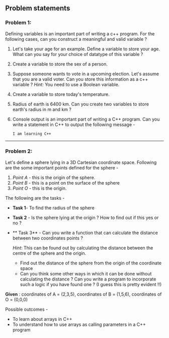 ## Problem statements

### Problem 1:

Defining variables is an important part of writing a c++ program. For the following cases, can you construct a meaningful and valid variable ?

1. Let's take your age for an example. Define a variable to store your age. What can you  say for your choice of datatype of this variable ?

2. Create a variable to store the sex of a person.

3. Suppose someone wants to vote in a upcoming election. Let's assume that you are a valid voter. Can you store this information as a c++ variable ? *Hint:* You need to use a Boolean variable.

4. Create a variable to store today's temperature.

5. Radius of earth is 6400 km. Can you create two variables to store earth's radius in m and km ?

6. Console output is an important part of writing a C++ program. Can you write a statement in C++ to output the following message -

   ```bash
   I am learning C++
   ```

-----

### Problem 2:

Let's define a sphere lying in a 3D Cartesian coordinate space. Following are the some important points defined for the sphere -
1. *Point A* - this is the origin of the sphere.
2. *Point B* - this is a point on the surface of the sphere
3. *Point O* - this is the origin.

The following are the tasks -

- **Task 1**- To find the radius of the sphere

- **Task 2** - Is the sphere lying at the origin ? How to find out if this yes or no ?

- ** Task 3** - Can you write a function that can calculate the distance between two coordinates points ? 

  *Hint*: This can be found out by calculating the distance between the centre of the sphere and the origin.

  * Find out the distance of the sphere from the origin of the coordinate space
  * Can you think some other ways in which it can be done without calculating the distance ? Can you write a program to incorporate such a logic if you have found one ? (I guess this is pretty evident !!)

**Given** : coordinates of A = (2,3,5), coordinates of B = (1,5,6), coordinates of O = (0,0,0)

Possible outcomes -

* To learn about arrays in C++
* To understand how to use arrays as calling parameters in a C++ program